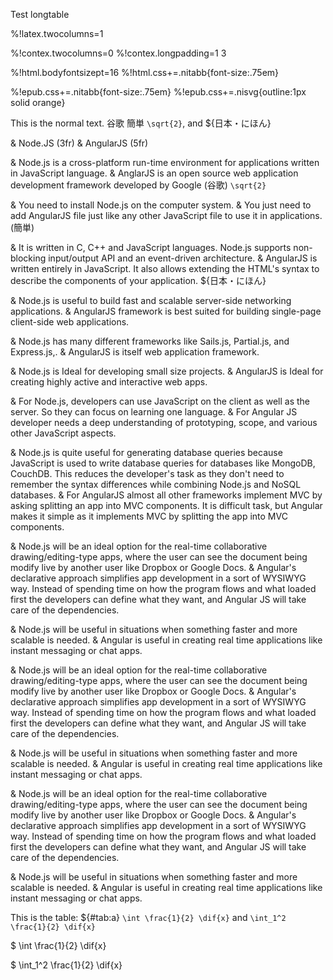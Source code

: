 Test longtable

%!latex.twocolumns=1

%!contex.twocolumns=0
%!contex.longpadding=1 3

%!html.bodyfontsizept=16
%!html.css+=.nitabb{font-size:.75em}

%!epub.css+=.nitabb{font-size:.75em}
%!epub.css+=.nisvg{outline:1px solid orange}

This is the normal text. 谷歌 簡単 ``\sqrt{2}``, and
${日本・にほん} 

& Node.JS (3fr)
& AngularJS (5fr)

& Node.js is a cross-platform run-time environment for applications
  written in JavaScript language.
& AnglarJS is an open source web application development framework
  developed by Google (谷歌) ``\sqrt{2}`` 

& You need to install Node.js on the computer system.
& You just need to add AngularJS file just like any other JavaScript
  file to use it in applications. (簡単)

& It is written in C, C++ and JavaScript languages. Node.js supports
  non-blocking input/output API and an event-driven architecture.
& AngularJS is written entirely in JavaScript. It also allows
  extending the HTML's syntax to describe the components of your
  application. ${日本・にほん}

& Node.js is useful to build fast and scalable server-side networking
  applications.
& AngularJS framework is best suited for building single-page
  client-side web applications.

& Node.js has many different frameworks like Sails.js, Partial.js, and
  Express.js,.
& AngularJS is itself web application framework.

& Node.js is Ideal for developing small size projects.
& AngularJS is Ideal for creating highly active and interactive web
  apps.

& For Node.js, developers can use JavaScript on the client as well as
  the server. So they can focus on learning one language.
& For Angular JS developer needs a deep understanding of prototyping,
  scope, and various other JavaScript aspects.

& Node.js is quite useful for generating database queries because
  JavaScript is used to write database queries for databases like
  MongoDB, CouchDB. This reduces the developer's task as they don't
  need to remember the syntax differences while combining Node.js and
  NoSQL databases.
& For AngularJS almost all other frameworks implement MVC by asking
  splitting an app into MVC components. It is difficult task, but
  Angular makes it simple as it implements MVC by splitting the app
  into MVC components.

& Node.js will be an ideal option for the real-time collaborative
  drawing/editing-type apps, where the user can see the document being
  modify live by another user like Dropbox or Google Docs.
& Angular's declarative approach simplifies app development in a sort
  of WYSIWYG way. Instead of spending time on how the program flows
  and what loaded first the developers can define what they want, and
  Angular JS will take care of the dependencies.

& Node.js will be useful in situations when something faster and more
  scalable is needed.
& Angular is useful in creating real time applications like instant
  messaging or chat apps.


& Node.js will be an ideal option for the real-time collaborative
  drawing/editing-type apps, where the user can see the document being
  modify live by another user like Dropbox or Google Docs.
& Angular's declarative approach simplifies app development in a sort
  of WYSIWYG way. Instead of spending time on how the program flows
  and what loaded first the developers can define what they want, and
  Angular JS will take care of the dependencies.

& Node.js will be useful in situations when something faster and more
  scalable is needed.
& Angular is useful in creating real time applications like instant
  messaging or chat apps.

& Node.js will be an ideal option for the real-time collaborative
  drawing/editing-type apps, where the user can see the document being
  modify live by another user like Dropbox or Google Docs.
& Angular's declarative approach simplifies app development in a sort
  of WYSIWYG way. Instead of spending time on how the program flows
  and what loaded first the developers can define what they want, and
  Angular JS will take care of the dependencies.

& Node.js will be useful in situations when something faster and more
  scalable is needed.
& Angular is useful in creating real time applications like instant
  messaging or chat apps.

This is the table: ${#tab:a}
``\int \frac{1}{2} \dif{x}`` and ``\int_1^2 \frac{1}{2} \dif{x}``

$ \int \frac{1}{2} \dif{x}

$ \int_1^2 \frac{1}{2} \dif{x}

